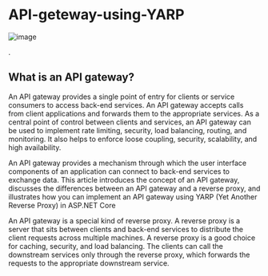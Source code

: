 # API-geteway-using-YARP
 
![image](https://github.com/tarizshahid/API-geteway-using-YARP/assets/33410373/f6a20f70-0a55-45e6-927c-08e4f26523f2)

.

## What is an API gateway?
An API gateway provides a single point of entry for clients or service consumers to access back-end services. An API gateway accepts calls from client applications and forwards them to the appropriate services. As a central point of control between clients and services, an API gateway can be used to implement rate limiting, security, load balancing, routing, and monitoring. It also helps to enforce loose coupling, security, scalability, and high availability.  

An API gateway provides a mechanism through which the user interface components of an application can connect to back-end services to exchange data. This article introduces the concept of an API gateway, discusses the differences between an API gateway and a reverse proxy, and illustrates how you can implement an API gateway using YARP (Yet Another Reverse Proxy) in ASP.NET Core  

An API gateway is a special kind of reverse proxy. A reverse proxy is a server that sits between clients and back-end services to distribute the client requests across multiple machines. A reverse proxy is a good choice for caching, security, and load balancing. The clients can call the downstream services only through the reverse proxy, which forwards the requests to the appropriate downstream service. 

